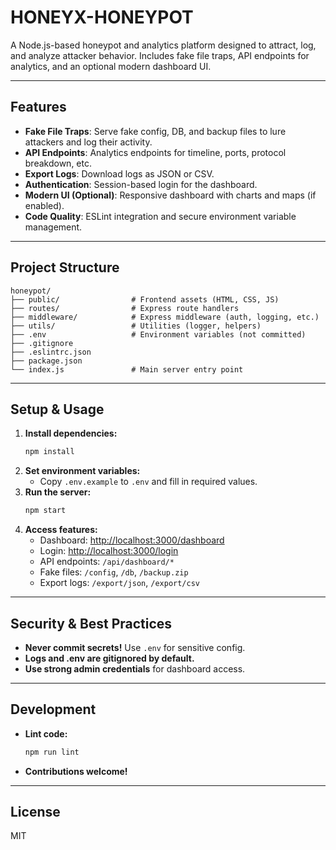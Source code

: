 # HONEYX-HONEYPOT

A Node.js-based honeypot and analytics platform designed to attract, log, and analyze attacker behavior. Includes fake file traps, API endpoints for analytics, and an optional modern dashboard UI.

---

## Features
- **Fake File Traps**: Serve fake config, DB, and backup files to lure attackers and log their activity.
- **API Endpoints**: Analytics endpoints for timeline, ports, protocol breakdown, etc.
- **Export Logs**: Download logs as JSON or CSV.
- **Authentication**: Session-based login for the dashboard.
- **Modern UI (Optional)**: Responsive dashboard with charts and maps (if enabled).
- **Code Quality**: ESLint integration and secure environment variable management.

---

## Project Structure
```
honeypot/
├── public/                # Frontend assets (HTML, CSS, JS)
├── routes/                # Express route handlers
├── middleware/            # Express middleware (auth, logging, etc.)
├── utils/                 # Utilities (logger, helpers)
├── .env                   # Environment variables (not committed)
├── .gitignore
├── .eslintrc.json
├── package.json
└── index.js               # Main server entry point
```

---

## Setup & Usage
1. **Install dependencies:**
   ```sh
   npm install
   ```
2. **Set environment variables:**
   - Copy `.env.example` to `.env` and fill in required values.
3. **Run the server:**
   ```sh
   npm start
   ```
4. **Access features:**
   - Dashboard: [http://localhost:3000/dashboard](http://localhost:3000/dashboard)
   - Login: [http://localhost:3000/login](http://localhost:3000/login)
   - API endpoints: `/api/dashboard/*`
   - Fake files: `/config`, `/db`, `/backup.zip`
   - Export logs: `/export/json`, `/export/csv`

---

## Security & Best Practices
- **Never commit secrets!** Use `.env` for sensitive config.
- **Logs and .env are gitignored by default.**
- **Use strong admin credentials** for dashboard access.

---

## Development
- **Lint code:**
  ```sh
  npm run lint
  ```
- **Contributions welcome!**

---

## License
MIT

